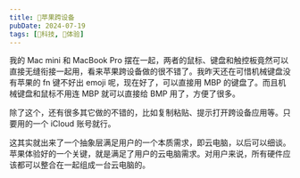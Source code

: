 ```yaml
---
title: 苹果跨设备
pubDate: 2024-07-19
tags: [🔭科技, 💓体验]
---
```


我的 Mac mini 和 MacBook Pro 摆在一起，两者的鼠标、键盘和触控板竟然可以直接无缝衔接一起用，看来苹果跨设备做的很不错了。我昨天还在可惜机械键盘没有苹果的 fn 键不好出 emoji 呢，现在好了，可以直接用 MBP 的键盘了。而且机械键盘和鼠标不用连 MBP 就可以直接给 BMP 用了，方便了很多。

除了这个，还有很多其它做的不错的，比如复制粘贴、提示打开跨设备应用等。只要用的一个 iCloud 账号就行。

这其实就出来了一个抽象层满足用户的一个本质需求，即云电脑，以后可以细谈。苹果体验好的一个关键，就是满足了用户的云电脑需求。对用户来说，所有硬件应该都可以整合在一起组成一台云电脑的。
